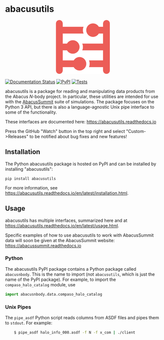 # abacusutils

<p align="center">
<img src="docs/images/icon_red.png" width="175px" alt="Abacus Logo">
</p>

[![Documentation Status](https://readthedocs.org/projects/abacusutils/badge/?version=latest)](https://abacusutils.readthedocs.io/en/latest/?badge=latest) [![PyPI](https://img.shields.io/pypi/v/abacusutils)](https://pypi.org/project/abacusutils/) [![Tests](https://github.com/abacusorg/abacusutils/actions/workflows/tests.yml/badge.svg)](https://github.com/abacusorg/abacusutils/actions/workflows/tests.yml)

abacusutils is a package for reading and manipulating data products from the Abacus *N*-body project.
In particular, these utilities are intended for use with the [AbacusSummit](https://abacussummit.readthedocs.io>)
suite of simulations.  The package focuses on the Python 3 API, but there is also a language-agnostic Unix pipe
interface to some of the functionality.

These interfaces are documented here: <https://abacusutils.readthedocs.io>

Press the GitHub "Watch" button in the top right and select "Custom->Releases" to be notified about bug fixes
and new features!

## Installation
The Python abacusutils package is hosted on PyPI and can be installed
by installing "abacusutils":
```
pip install abacusutils
```

For more information, see <https://abacusutils.readthedocs.io/en/latest/installation.html>.

## Usage
abacusutils has multiple interfaces, summarized here and at <https://abacusutils.readthedocs.io/en/latest/usage.html>.

Specific examples of how to use abacusutils to work with AbacusSummit data will soon
be given at the AbacusSummit website: <https://abacussummit.readthedocs.io>

### Python
The abacusutils PyPI package contains a Python package called `abacusnbody`.
This is the name to import (not `abacusutils`, which is just the name of the PyPI package).
For example, to import the `compaso_halo_catalog` module, use
```python
import abacusnbody.data.compaso_halo_catalog
```

### Unix Pipes
The ``pipe_asdf`` Python script reads columns from ASDF files and pipes them to
``stdout``.  For example:

```bash
    $ pipe_asdf halo_info_000.asdf -f N -f x_com | ./client
```
